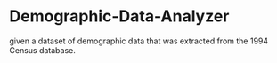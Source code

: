 # Demographic-Data-Analyzer
given a dataset of demographic data that was extracted from the 1994 Census database.

